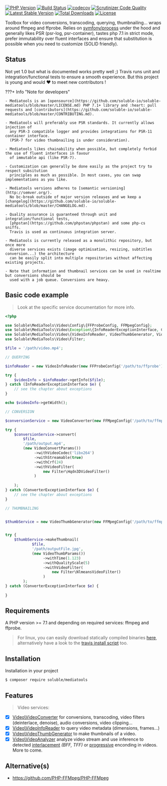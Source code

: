 [![PHP Version](https://img.shields.io/badge/php-7.1+-ff69b4.svg)](https://packagist.org/packages/soluble/mediatools)
[![Build Status](https://travis-ci.org/soluble-io/soluble-mediatools.svg?branch=master)](https://travis-ci.org/soluble-io/soluble-mediatools)
[![codecov](https://codecov.io/gh/soluble-io/soluble-mediatools/branch/master/graph/badge.svg)](https://codecov.io/gh/soluble-io/soluble-mediatools)
[![Scrutinizer Code Quality](https://scrutinizer-ci.com/g/soluble-io/soluble-mediatools/badges/quality-score.png?b=master)](https://scrutinizer-ci.com/g/soluble-io/soluble-mediatools/?branch=master)
[![Latest Stable Version](https://poser.pugx.org/soluble/mediatools/v/stable.svg)](https://packagist.org/packages/soluble/mediatools)
[![Total Downloads](https://poser.pugx.org/soluble/mediatools/downloads.png)](https://packagist.org/packages/soluble/mediatools)
[![License](https://poser.pugx.org/soluble/mediatools/license.png)](https://packagist.org/packages/soluble/mediatools)

Toolbox for video conversions, transcoding, querying, thumbnailing... wraps around ffmpeg and ffprobe. 
Relies on [symfony/process](https://symfony.com/doc/current/components/process.html) under the hood and
generally likes PSR (psr-log, psr-container), tastes php 7.1 in strict mode, prefer immutability over fluent 
interfaces and ensure that substitution is possible when you need to customize (SOLID friendly). 

## Status

Not yet 1.0 but what is documented works pretty well ;) Travis runs unit and integration/functional 
tests to ensure a smooth experience. But this project is young and would ❤️ to meet new contributors !


???+ Info "Note for developers"
    
    - Mediatools is an [opensource](https://github.com/soluble-io/soluble-mediatools/blob/master/LICENSE.md) PHP 7.1+ library and :heart: pull requests and [contributors](https://github.com/soluble-io/soluble-mediatools/blob/master/CONTRIBUTING.md).     
    
    - Mediatools will preferably use PSR standards. It currently allows injection of 
      any PSR-3 compatible logger and provides integrations for PSR-11 container interface.
      (PSR-7 for video thumbnailing is under consideration).     
    
    - Mediatools likes chainability when possible, but completely forbid the use of fluent interfaces in favour
      of immutable api (like PSR-7).  
    
    - Customization can generally be done easily as the project try to respect subsitution 
      principles as much as possible. In most cases, you can swap implementations as you like.
      
    - Mediatools versions adheres to [semantic versioning](http://semver.org/). 
      No bc-break outside of major version releases and we keep a [changelog](https://github.com/soluble-io/soluble-mediatools/blob/master/CHANGELOG.md).  
      
    - Quality assurance is guaranteed through unit and integration/functional tests, 
      [phpstan](https://github.com/phpstan/phpstan) and some php-cs sniffs. 
      Travis is used as continuous integration server.  
        
    - Mediatools is currently released as a monolithic repository, but once more
      diverse services exists (image optimisation, resizing, subtitles conversion...) the architecture
      can be easily split into multiple repositories without affecting existing projects.
      
    - Note that information and thumbnail services can be used in realtime but conversions should be 
      used with a job queue. Conversions are heavy.    

## Basic code example

> Look at the specific service documentation for more info.

```php
<?php

use Soluble\MediaTools\Video\Config\{FFProbeConfig, FFMpegConfig};
use Soluble\MediaTools\Video\Exception\{InfoReaderExceptionInterface, ConverterExceptionInterface};
use Soluble\MediaTools\Video\{VideoInfoReader, VideoThumbGenerator, VideoThumbParams, VideoConverter, VideoConvertParams};
use Soluble\MediaTools\Video\Filter;

$file = '/path/video.mp4';

// QUERYING

$infoReader = new VideoInfoReader(new FFProbeConfig('/path/to/ffprobe'));

try {
    $videoInfo = $infoReader->getInfo($file);
} catch (InfoReaderExceptionInterface $e) {
    // see the chapter about exceptions
}

echo $videoInfo->getWidth();

// CONVERSION

$conversionService = new VideoConverter(new FFMpegConfig('/path/to/ffmpeg'));

try {
    $conversionService->convert(
        $file, 
        '/path/output.mp4',
        (new VideoConvertParams())
             ->withVideoCodec('libx264')    
             ->withStreamable(true)
             ->withCrf(24)
             ->withVideoFilter(
                 new Filter\Hqdn3DVideoFilter()
             )
            
    );
} catch (ConverterExceptionInterface $e) {
    // see the chapter about exceptions
}

// THUMBNAILING


$thumbService = new VideoThumbGenerator(new FFMpegConfig('/path/to/ffmpeg'));


try {
    $thumbService->makeThumbnail(
            $file, 
            '/path/outputFile.jpg', 
            (new VideoThumbParams())
                 ->withTime(1.123)
                 ->withQualityScale(5)
                 ->withVideoFilter(
                     new Filter\NlmeansVideoFilter()
                 )
        );
} catch (ConverterExceptionInterface $e) {
    
}

```

## Requirements

A PHP version >= 7.1 and depending on required services: ffmpeg and ffprobe.

> For linux, you can easily download statically compiled binaries [here](https://johnvansickle.com/ffmpeg/), 
> alternatively have a look to the [travis install script](https://github.com/soluble-io/soluble-mediatools/blob/master/.travis/travis-install-ffmpeg.sh) too.


## Installation

Installation in your project

```bash
$ composer require soluble/mediatools
``` 


## Features

> Video services:

- [X] [Video\VideoConverter](/video-conversion-service) for conversions, transcoding,
  video filters (deinterlace, denoise), audio conversions, video clipping...
- [X] [Video\VideoInfoReader](/video-info-service) to query video metadata (dimensions, frames...) 
- [X] [Video\VideoThumbGenerator](/video-thumb-service) to make thumbnails of a video.
- [X] [Video\VideoAnalyzer](/video-detection-service ) analyze video stream and use inference to detected [interlacement](https://en.wikipedia.org/wiki/Interlaced_video) *(BFF, TFF)* or [progressive](https://en.wikipedia.org/wiki/Progressive_scan) enconding in videos. More to come.  

## Alternative(s)

- https://github.com/PHP-FFMpeg/PHP-FFMpeg

